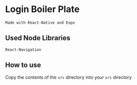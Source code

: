 # Login Boiler Plate
    Made with React-Native and Expo

## Used Node Libraries
    React-Navigation

## How to use

Copy the contents of the ```src``` directory into your ```src``` directory